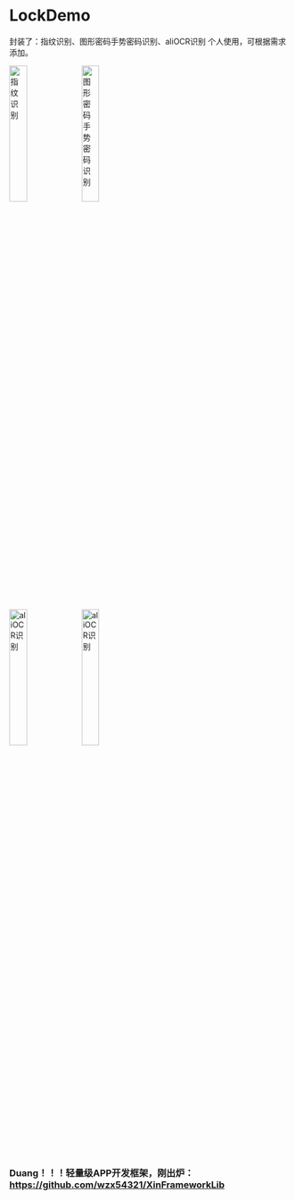 # LockDemo
封装了：指纹识别、图形密码手势密码识别、aliOCR识别
个人使用，可根据需求添加。

  
 



 <div class='row'>
<img src="https://github.com/wzx54321/LockDemo/blob/master/imgs/take1.gif" title="指纹识别" width="25%" height="25%"/>  
<img src="https://github.com/wzx54321/LockDemo/blob/master/imgs/take2.gif" title="图形密码手势密码识别" width="25%" height="25%"/>  
  </div>
 <div class='row'>
 <img src="https://github.com/wzx54321/LockDemo/blob/master/imgs/take0.gif" title="aliOCR识别" width="25%" height="25%"/>
   
   <img src="https://github.com/wzx54321/LockDemo/blob/master/imgs/take.gif" title="aliOCR识别" width="25%" height="25%"/>
</div>


### Duang！！！轻量级APP开发框架，刚出炉：https://github.com/wzx54321/XinFrameworkLib
